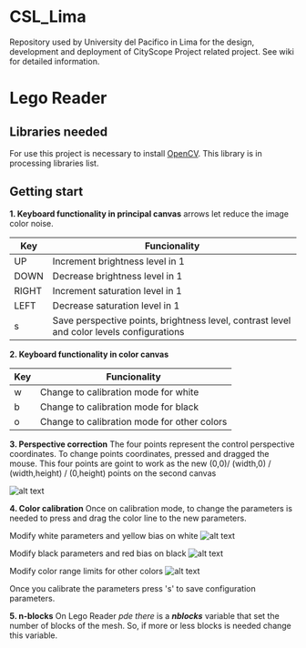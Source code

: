 # CSL_Lima

Repository used by University del Pacifico in Lima for the design, development and deployment of CityScope Project related project. See wiki for detailed information.

# **Lego Reader**
## **Libraries needed**
For use this project is necessary to install [OpenCV](https://github.com/atduskgreg/opencv-processing). This library is in processing libraries list.

## **Getting start**

**1. Keyboard functionality in principal canvas** arrows let reduce the image color noise.

|      Key        |                      Funcionality                                           |
| ------------- | ----------------------------------------------------------- |
|      UP         | Increment brightness level in 1                                   |
|     DOWN    | Decrease brightness level in 1                                   |
|     RIGHT    | Increment saturation level in 1                                   |
|     LEFT      | Decrease saturation level in 1                                    |
|      s            | Save perspective points, brightness level, contrast level and color levels configurations |


**2. Keyboard functionality in color canvas**

|      Key      |                      Funcionality                             |
| ------------- | ------------------------------------------------------------- |
|      w           | Change to calibration mode for white                          |
|      b           | Change to calibration mode for black                          |
|      o           | Change to calibration mode for other colors  |


**3. Perspective correction**
The four points represent the control perspective coordinates. To change points coordinates, pressed and dragged the           mouse. This four points are goint to work as the new (0,0)/ (width,0) / (width,height) / (0,height) points on the second canvas

![alt text](https://github.com/CityScope/CSL_Lima/tree/master/LegoReader/data/img/perspective_result.png)


**4. Color calibration**
Once on calibration mode, to change the parameters is needed to press and drag the color line to the new
parameters.

Modify white parameters and yellow bias on white
![alt text](https://github.com/CityScope/CSL_Lima/tree/master/LegoReader/data/img/white_result.png)

Modify black parameters and red bias on black
![alt text](https://github.com/CityScope/CSL_Lima/tree/master/LegoReader/data/img/black_result.png)

Modify color range limits for other colors
![alt text](https://github.com/CityScope/CSL_Lima/tree/master/LegoReader/data/img/hue_result.png)

Once you calibrate the parameters press 's' to save configuration parameters.

**5. n-blocks**
On Lego Reader _pde there_ is a _**nblocks**_ variable that set the number of blocks of the mesh. So, if more or less blocks is needed change this variable.
